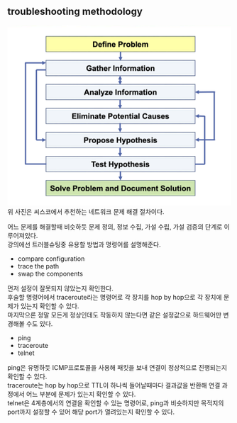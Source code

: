 ## troubleshooting methodology
![](troubleshooting_methodology.png)
위 사진은 씨스코에서 추천하는 네트워크 문제 해결 절차이다.

어느 문제를 해결할때 비슷하듯 문제 정의, 정보 수집, 가설 수립, 가설 검증의 단계로 이루어져있다.  
강의에선 트러블슈팅중 유용할 방법과 명령어를 설명해준다.  

- compare configuration
- trace the path
- swap the components

먼저 설정이 잘못되지 않았는지 확인한다.  
후술할 명령어에서 traceroute라는 명령어로 각 장치를 hop by hop으로 각 장치에 문제가 있는지 확인할 수 있다.  
마지막으론 정말 모든게 정상인데도 작동하지 않는다면 같은 설정값으로 하드웨어만 변경해볼 수도 있다.  

- ping
- traceroute
- telnet

ping은 유명하듯 ICMP프로토콜을 사용해 패킷을 보내 연결이 정상적으로 진행되는지 확인할 수 있다.  
traceroute는 hop by hop으로 TTL이 하나씩 들어날때마다 결과값을 반환해 연결 과정에서 어느 부분에 문제가 있는지 확인할 수 있다.  
telnet은 4계층에서의 연결을 확인할 수 있는 명령어로, ping과 비슷하지만 목적지의 port까지 설정할 수 있어 해당 port가 열려있는지 확인할 수 있다.  
